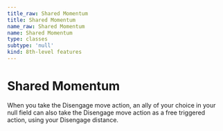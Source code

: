 ```yaml
---
title_raw: Shared Momentum
title: Shared Momentum
name_raw: Shared Momentum
name: Shared Momentum
type: classes
subtype: 'null'
kind: 8th-level features
---
```


# Shared Momentum

When you take the Disengage move action, an ally of your choice in your null field can also take the Disengage move action as a free triggered action, using your Disengage distance.
